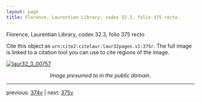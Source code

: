 ```yaml
---
layout: page
title: Florence, Laurentian Library, codex 32.3, folio 375 recto
---
```


Florence, Laurentian Library, codex 32.3, folio 375 recto

Cite this object as `urn:cite2:citelaur:laur32pages.v1:375r`.  The full image is linked to a citation tool you can use to cite regions of the image.

[![laur32_3_00757](http://www.homermultitext.org/iipsrv?IIIF=/project/homer/pyramidal/deepzoom/citelaur/laur32imgs/v1/laur32_3_00757.tif/full/800,/0/default.jpg)](http://www.homermultitext.org/ict2/?urn=urn:cite2:citelaur:laur32imgs.v1:laur32_3_00757) 

<p style="text-align: center; font-style: italic;">Image presumed to in the public domain.</p>

---

previous: [374v](../374v/) | next: [375v](../375v/)